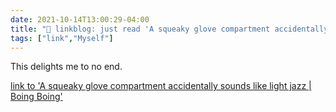 ```yaml
---
date: 2021-10-14T13:00:29-04:00
title: "🔗 linkblog: just read 'A squeaky glove compartment accidentally sounds like light jazz | Boing Boing'"
tags: ["link","Myself"]
---
```

This delights me to no end.
 
[link to 'A squeaky glove compartment accidentally sounds like light jazz | Boing Boing'](https://boingboing.net/2021/10/14/a-squeaky-glove-compartment-accidentally-sounds-like-light-jazz.html?utm_source=rss)
